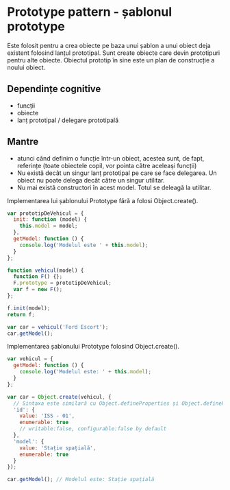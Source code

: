 # Prototype pattern - șablonul prototype

Este folosit pentru a crea obiecte pe baza unui șablon a unui obiect deja existent folosind lanțul prototipal.
Sunt create obiecte care devin prototipuri pentru alte obiecte. Obiectul prototip în sine este un plan de construcție a noului obiect.

## Dependințe cognitive
- funcții
- obiecte
- lanț prototipal / delegare prototipală

## Mantre

- atunci când definim o funcție într-un obiect, acestea sunt, de fapt, referințe (toate obiectele copil, vor pointa către aceleași funcții)
- Nu există decât un singur lanț prototipal pe care se face delegarea. Un obiect nu poate delega decât către un singur utilitar.
- Nu mai există constructori în acest model. Totul se deleagă la utilitar.

Implementarea lui șablonului Prototype fără a folosi Object.create().

```javascript
var prototipDeVehicul = {
  init: function (model) {
    this.model = model;
  },
  getModel: function () {
    console.log('Modelul este ' + this.model);
  }
};

function vehicul(model) {
  function F() {};
  F.prototype = prototipDeVehicul;
  var f = new F();
};

f.init(model);
return f;

var car = vehicul('Ford Escort');
car.getModel();
```

Implementarea șablonului Prototype folosind Object.create().

```javascript
var vehicul = {
  getModel: function () {
    console.log('Modelul este: ' + this.model);
  }
};

var car = Object.create(vehicul, {
  // Sintaxa este similară cu Object.defineProperties și Object.defineProperty
  'id': {
    value: 'ISS - 01',
    enumerable: true
    // writable:false, configurable:false by default
  },
  'model': {
    value: 'Stație spațială',
    enumerable: true
  }
});

car.getModel(); // Modelul este: Stație spațială
```
